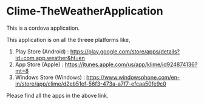 # Clime-TheWeatherApplication

This is a cordova application.

This application is on all the threee platforms like,

  1. Play Store (Android) : https://play.google.com/store/apps/details?id=com.app.weather&hl=en
  2. App Store  (Apple) : https://itunes.apple.com/us/app/klime/id924874136?mt=8
  3. Windows Store (Windows) : https://www.windowsphone.com/en-in/store/app/clime/d2eb51ef-56f3-473a-a7f7-efcaa50fe9c0

Please find all the apps in the above link.
